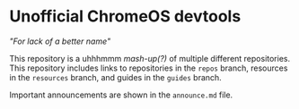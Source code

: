 # Unofficial ChromeOS devtools

*"For lack of a better name"*

This repository is a uhhhmmm *mash-up(?)* of multiple different repositories. This repository includes links to repositories in the `repos` branch, resources in the `resources` branch, and guides in the `guides` branch.

Important announcements are shown in the `announce.md` file.
